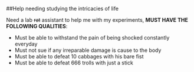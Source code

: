 ##Help needing studying the intricacies of life

Need a lab ~~rat~~ assistant to help me with my experiments, **MUST HAVE THE FOLLOWING QUALITIES**:

* Must be able to withstand the pain of being shocked constantly everyday
* Must not sue if any irreparable damage is cause to the body
* Must be able to defeat 10 cabbages with his bare fist
* Must be able to defeat 666 trolls with just a stick
